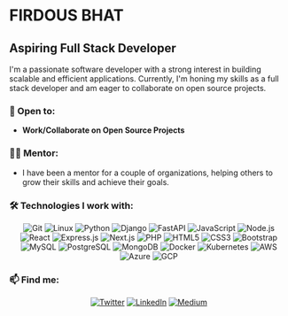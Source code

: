 # FIRDOUS BHAT

## Aspiring Full Stack Developer

I'm a passionate software developer with a strong interest in building scalable and efficient applications. Currently, I'm honing my skills as a full stack developer and am eager to collaborate on open source projects.

### 🌟 Open to:
- **Work/Collaborate on Open Source Projects**

### 👨‍🏫 Mentor:
- I have been a mentor for a couple of organizations, helping others to grow their skills and achieve their goals.

### 🛠 Technologies I work with:
<p align="center">
  <img src="https://img.shields.io/badge/Git-F05032?style=flat-square&logo=git&logoColor=white" alt="Git" />
  <img src="https://img.shields.io/badge/Linux-FCC624?style=flat-square&logo=linux&logoColor=black" alt="Linux" />
  <img src="https://img.shields.io/badge/Python-3776AB?style=flat-square&logo=python&logoColor=white" alt="Python" />
  <img src="https://img.shields.io/badge/Django-092E20?style=flat-square&logo=django&logoColor=white" alt="Django" />
  <img src="https://img.shields.io/badge/FastAPI-009688?style=flat-square&logo=fastapi&logoColor=white" alt="FastAPI" />
  <img src="https://img.shields.io/badge/JavaScript-323330?style=flat-square&logo=javascript&logoColor=F7DF1E" alt="JavaScript" />
  <img src="https://img.shields.io/badge/Node.js-43853D?style=flat-square&logo=node-dot-js&logoColor=white" alt="Node.js" />
  <img src="https://img.shields.io/badge/React-20232A?style=flat-square&logo=react&logoColor=61DAFB" alt="React" />
  <img src="https://img.shields.io/badge/Express.js-000000?style=flat-square&logo=express&logoColor=white" alt="Express.js" />
  <img src="https://img.shields.io/badge/Next.js-000000?style=flat-square&logo=next-dot-js&logoColor=white" alt="Next.js" />
  <img src="https://img.shields.io/badge/PHP-777BB4?style=flat-square&logo=php&logoColor=white" alt="PHP" />
  <img src="https://img.shields.io/badge/HTML5-E34F26?style=flat-square&logo=html5&logoColor=white" alt="HTML5" />
  <img src="https://img.shields.io/badge/CSS3-1572B6?style=flat-square&logo=css3&logoColor=white" alt="CSS3" />
  <img src="https://img.shields.io/badge/Bootstrap-563D7C?style=flat-square&logo=bootstrap&logoColor=white" alt="Bootstrap" />
  <img src="https://img.shields.io/badge/MySQL-4479A1?style=flat-square&logo=mysql&logoColor=white" alt="MySQL" />
  <img src="https://img.shields.io/badge/PostgreSQL-4169E1?style=flat-square&logo=postgresql&logoColor=white" alt="PostgreSQL" />
  <img src="https://img.shields.io/badge/MongoDB-47A248?style=flat-square&logo=mongodb&logoColor=white" alt="MongoDB" />
  <img src="https://img.shields.io/badge/Docker-2496ED?style=flat-square&logo=docker&logoColor=white" alt="Docker" />
  <img src="https://img.shields.io/badge/Kubernetes-326CE5?style=flat-square&logo=kubernetes&logoColor=white" alt="Kubernetes" />
  <img src="https://img.shields.io/badge/AWS-232F3E?style=flat-square&logo=amazon-aws&logoColor=white" alt="AWS" />
  <img src="https://img.shields.io/badge/Azure-0078D4?style=flat-square&logo=microsoft-azure&logoColor=white" alt="Azure" />
  <img src="https://img.shields.io/badge/GCP-4285F4?style=flat-square&logo=google-cloud&logoColor=white" alt="GCP" />



</p>

<!-- ### 📚 Featured Projects:
- **Project 1**: Brief description of your project, what it does, and the technologies you used.
- **Project 2**: Brief description of your project, what it does, and the technologies you used.
- **Project 3**: Brief description of your project, what it does, and the technologies you used. -->

### 📫 Find me:
<p align="center">
  <a href="https://twitter.com/yourprofile" target="_blank"><img src="https://img.shields.io/badge/Twitter-1DA1F2?style=flat-square&logo=twitter&logoColor=white" alt="Twitter" /></a>
  <a href="https://linkedin.com/in/yourprofile" target="_blank"><img src="https://img.shields.io/badge/LinkedIn-0A66C2?style=flat-square&logo=linkedin&logoColor=white" alt="LinkedIn" /></a>
  <a href="https://medium.com/@yourprofile" target="_blank"><img src="https://img.shields.io/badge/Medium-000000?style=flat-square&logo=medium&logoColor=white" alt="Medium" /></a>
</p>
